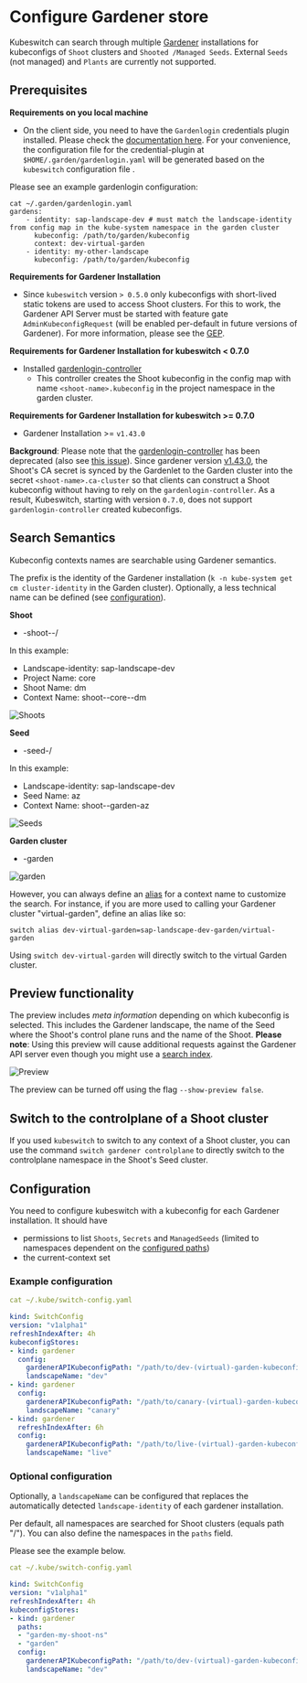 # Configure Gardener store

Kubeswitch can search through multiple [Gardener](https://gardener.cloud) installations for kubeconfigs 
of `Shoot` clusters and `Shooted /Managed Seeds`.
External `Seeds` (not managed) and `Plants` are currently not supported.

## Prerequisites

**Requirements on you local machine** 

- On the client side, you need to have the `Gardenlogin` credentials plugin installed. Please check the [documentation here](https://github.com/gardener/gardenlogin#installation).
For your convenience, the configuration file for the credential-plugin at `$HOME/.garden/gardenlogin.yaml` will be generated based on the `kubeswitch` configuration file .

Please see an example gardenlogin configuration:
```
cat ~/.garden/gardenlogin.yaml
gardens:
    - identity: sap-landscape-dev # must match the landscape-identity from config map in the kube-system namespace in the garden cluster
      kubeconfig: /path/to/garden/kubeconfig
      context: dev-virtual-garden
    - identity: my-other-landscape
      kubeconfig: /path/to/garden/kubeconfig
```

**Requirements for Gardener Installation**
- Since `kubeswitch` version `> 0.5.0` only kubeconfigs with short-lived static tokens are used to access Shoot clusters.
  For this to work, the Gardener API Server must be started with feature gate `AdminKubeconfigRequest` (will be enabled per-default in future versions of Gardener).
  For more information, please see the [GEP](https://github.com/gardener/gardener/blob/master/docs/proposals/16-adminkubeconfig-subresource.md).

**Requirements for Gardener Installation for kubeswitch < 0.7.0**

- Installed [gardenlogin-controller](https://github.com/gardener/gardenlogin-controller-manager)
  - This controller creates the Shoot kubeconfig in the config map with name `<shoot-name>.kubeconfig` in the project namespace in the garden cluster.

**Requirements for Gardener Installation for kubeswitch >= 0.7.0**

- Gardener Installation >= `v1.43.0`

**Background**: Please note that the [gardenlogin-controller](https://github.com/gardener/gardenlogin-controller-manager) has been deprecated (also see [this issue](https://github.com/danielfoehrKn/kubeswitch/issues/38)). 
Since gardener version [v1.43.0](https://github.com/gardener/gardener/releases/tag/v1.43.0), the Shoot's CA secret is synced by the Gardenlet to the Garden cluster into the secret `<shoot-name>.ca-cluster` so that 
clients can construct a Shoot kubeconfig without having to rely on the `gardenlogin-controller`.
As a result, Kubeswitch, starting with version `0.7.0`, does not support `gardenlogin-controller` created kubeconfigs.

## Search Semantics

Kubeconfig contexts names are searchable using Gardener semantics.

The prefix is the identity of the Gardener installation 
(`k -n kube-system get cm cluster-identity` in the Garden cluster).
Optionally, a less technical name can be defined (see [configuration](#configuration)).

**Shoot**
 - <landscape-identity>-shoot-<project-name>-<shoot-name>/<kubeconfig-context>

In this example:
- Landscape-identity: sap-landscape-dev
- Project Name: core
- Shoot Name: dm
- Context Name: shoot--core--dm

![Shoots](search_shoots.png)

**Seed**
- <landscape-identity>-seed-<seed-name>/<kubeconfig-context>

In this example:
- Landscape-identity: sap-landscape-dev
- Seed Name: az
- Context Name: shoot--garden-az

![Seeds](search_seeds.png)

**Garden cluster**
- <landscape-identity>-garden

![garden](search_garden.png)

However, you can always define an [alias](../../../README.md#alias) for a context name to customize the search.
For instance, if you are more used to calling your Gardener cluster "virtual-garden", define an alias like so:

```
switch alias dev-virtual-garden=sap-landscape-dev-garden/virtual-garden
```

Using `switch dev-virtual-garden` will directly switch to the virtual Garden cluster.

## Preview functionality

The preview includes _meta information_ depending on which kubeconfig is selected.
This includes the Gardener landscape, the name of the Seed where the Shoot's control plane runs
and the name of the Shoot.
**Please note**: Using this preview will cause additional requests against the Gardener API server even though
you might use a [search index](../../search_index.md).

![Preview](preview.png)

The preview can be turned off using the flag `--show-preview false`.

## Switch to the controlplane of a Shoot cluster

If you used `kubeswitch` to switch to any context of a Shoot cluster, you can use the command `switch gardener controlplane` to directly switch to
the controlplane namespace in the Shoot's Seed cluster.

## Configuration 

You need to configure kubeswitch with a kubeconfig for each Gardener installation.
It should have 
- permissions to list `Shoots`, `Secrets` and `ManagedSeeds` (limited to namespaces dependent on the [configured paths](#optional-configuration))
- the current-context set

### Example configuration

```yaml
cat ~/.kube/switch-config.yaml

kind: SwitchConfig
version: "v1alpha1"
refreshIndexAfter: 4h
kubeconfigStores:
- kind: gardener
  config:
    gardenerAPIKubeconfigPath: "/path/to/dev-(virtual)-garden-kubeconfig"
    landscapeName: "dev"
- kind: gardener
  config:
    gardenerAPIKubeconfigPath: "/path/to/canary-(virtual)-garden-kubeconfig"
    landscapeName: "canary"
- kind: gardener
  refreshIndexAfter: 6h
  config:
    gardenerAPIKubeconfigPath: "/path/to/live-(virtual)-garden-kubeconfig"
    landscapeName: "live"
```

### Optional configuration

Optionally, a `landscapeName` can be configured that replaces the automatically detected
`landscape-identity` of each gardener installation.

Per default, all namespaces are searched for Shoot clusters (equals path "/").
You can also define the namespaces in the `paths` field. 

Please see the example below.

```yaml
cat ~/.kube/switch-config.yaml

kind: SwitchConfig
version: "v1alpha1"
refreshIndexAfter: 4h
kubeconfigStores:
- kind: gardener
  paths:
  - "garden-my-shoot-ns"
  - "garden"
  config:
    gardenerAPIKubeconfigPath: "/path/to/dev-(virtual)-garden-kubeconfig"
    landscapeName: "dev"
```
